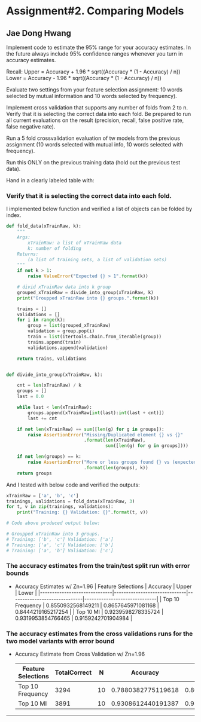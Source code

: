 # Assignment#2. Comparing Models

## Jae Dong Hwang

Implement code to estimate the 95% range for your accuracy estimates. In the future always include 95% confidence ranges whenever you turn in accuracy estimates.

Recall:
Upper = Accuracy + 1.96 * sqrt((Accuracy * (1 - Accuracy) / n))
Lower = Accuracy - 1.96 * sqrt((Accuracy * (1 - Accuracy) / n))

Evaluate two settings from your feature selection assignment: 10 words selected by mutual information and 10 words selected by frequency).

Implement cross validation that supports any number of folds from 2 to n. Verify that it is selecting the correct data into each fold. Be prepared to run all current evaluations on the result (precision, recall, false positive rate, false negative rate).

Run a 5 fold crossvalidation evaluation of tw models from the previous assignment (10 words selected with mutual info, 10 words selected with frequency).

Run this ONLY on the previous training data (hold out the previous test data).

Hand in a clearly labeled table with:

### Verify that it is selecting the correct data into each fold.

I implemented below function and verified a list of objects can be folded by index.

```python
def fold_data(xTrainRaw, k):
    """
    Args:
        xTrainRaw: a list of xTrainRaw data
        k: number of folding
    Returns:
        (a list of training sets, a list of validation sets)
    """
    if not k > 1:
        raise ValueError("Expected {} > 1".format(k))

    # divid xTrainRaw data into k group
    grouped_xTrainRaw = divide_into_group(xTrainRaw, k)
    print("Groupped xTrainRaw into {} groups.".format(k))

    trains = []
    validations = []
    for i in range(k):
        group = list(grouped_xTrainRaw)
        validation = group.pop(i)
        train = list(itertools.chain.from_iterable(group))
        trains.append(train)
        validations.append(validation)

    return trains, validations


def divide_into_group(xTrainRaw, k):

    cnt = len(xTrainRaw) / k
    groups = []
    last = 0.0

    while last < len(xTrainRaw):
        groups.append(xTrainRaw[int(last):int(last + cnt)])
        last += cnt

    if not len(xTrainRaw) == sum([len(g) for g in groups]):
        raise AssertionError("Missing/Duplicated element {} vs {}"
                             .format(len(xTrainRaw),
                                     sum([len(g) for g in groups])))

    if not len(groups) == k:
        raise AssertionError("More or less groups found {} vs (expected){}"
                             .format(len(groups), k))
    return groups

```
And I tested with below code and verified the outputs:

```python
xTrainRaw = ['a', 'b', 'c']
trainings, validations = fold_data(xTrainRaw, 3)
for t, v in zip(trainings, validations):
    print("Training: {} Validation: {}".format(t, v))

# Code above produced output below:

# Groupped xTrainRaw into 3 groups.
# Training: ['b', 'c'] Validation: ['a']
# Training: ['a', 'c'] Validation: ['b']
# Training: ['a', 'b'] Validation: ['c']
```

### The accuracy estimates from the train/test split run with error bounds

* Accuracy Estimates w/ Zn=1.96
  |      Feature Selections      |           Accuracy           |            Upper             |            Lower             |
  |------------------------------|------------------------------|------------------------------|------------------------------|
  |       Top 10 Frequency       |      0.8550932568149211      |      0.8657645971081168      |      0.8444219165217254      |
  |          Top 10 MI           |      0.9239598278335724      |      0.9319953854766465      |      0.9159242701904984      |

### The accuracy estimates from the cross validations runs for the two model variants with error bound

* Accuracy Estimate from Cross Validation w/ Zn=1.96

  |      Feature Selections      |  TotalCorrect |       N       |           Accuracy           |            Upper             |            Lower             |
  |------------------------------|---------------|---------------|------------------------------|------------------------------|------------------------------|
  |       Top 10 Frequency       |      3294     |       10      |      0.7880382775119618      |      0.8004282490023151      |      0.7756483060216084      |
  |          Top 10 MI           |      3891     |       10      |      0.9308612440191387      |      0.9385520381370541      |      0.9231704499012233      |

***
